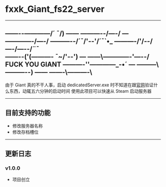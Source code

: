 # fxxk_Giant_fs22_server

---

——--————/´ ¯/)
—— ———--/—-/
— ————-/—-/
———--/´¯/'--'/´¯`•_
———-/'/--/—-/—--/¨¯\
——--('(———- ¯~/'--')
— ——\————-'—--/ FUCK YOU GIANT
———-'\'————_-•´
— ———\———--)
—— ——-\———-\
--

由于 Giant 真的不干人事，启动 dedicatedServer.exe 时不知道在跟[官网](www.farming-simulator.com)验证什么东西，动辄五六分钟的启动时间
使用此项目可以快速从 Steam 启动服务器

---

## 目前支持的功能

- 修改服务器名称
- 修改存档槽位

---

## 更新日志

### v1.0.0

- 项目创立
